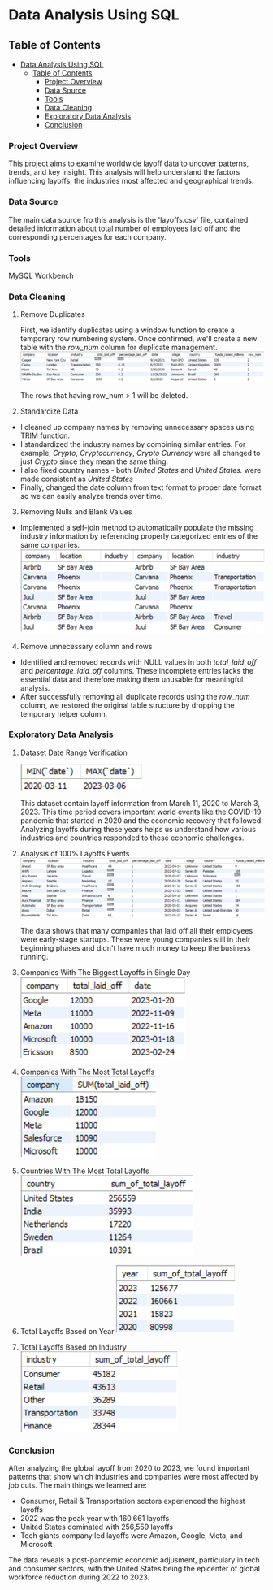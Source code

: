 # Data Analysis Using SQL

## Table of Contents
- [Data Analysis Using SQL](#data-analysis-using-sql)
  - [Table of Contents](#table-of-contents)
    - [Project Overview](#project-overview)
    - [Data Source](#data-source)
    - [Tools](#tools)
    - [Data Cleaning](#data-cleaning)
    - [Exploratory Data Analysis](#exploratory-data-analysis)
    - [Conclusion](#conclusion)

### Project Overview
This project aims to examine worldwide layoff data to uncover patterns, trends, and key insight. This analysis will help understand the factors influencing layoffs, the industries most affected and geographical trends.

### Data Source
The main data source fro this analysis is the 'layoffs.csv' file, contained detailed information about total number of employees laid off and the corresponding percentages for each company.

### Tools
MySQL Workbench

### Data Cleaning
1. Remove Duplicates
   
   First, we identify duplicates using a window function to create a temporary row numbering system. Once confirmed, we'll create a new table with the *row_num* column for duplicate management.
   ![duplicate_row](images/row-num.png)

   The rows that having row_num > 1 will be deleted.

2. Standardize Data

- I cleaned up company names by removing unnecessary spaces using TRIM function. 
- I standardized the industry names by combining similar entries. For example, *Crypto*, *Cryptocurrency*, *Crypto Currency* were all changed to just *Crypto* since they mean the same thing.
- I also fixed country names - both *United States* and *United States.* were made consistent as *United States*
- Finally, changed the date column from text format to proper date format so we can easily analyze trends over time.
  
3. Removing Nulls and Blank Values
   
- Implemented a self-join method to automatically populate the missing industry information by referencing properly categorized entries of the same companies.
![populating](images/populating.png)

4. Remove unnecessary column and rows 
- Identified and removed records with NULL values in both *total_laid_off* and *percentage_laid_off* columns. These incomplete entries lacks the essential data and therefore making them unusable for meaningful analysis.
- After successfully removing all duplicate records using the *row_num* column, we restored the original table structure by dropping the temporary helper column.
   
### Exploratory Data Analysis
1. Dataset Date Range Verification

   ![date-range](images/date-range.png)
   
    This dataset contain layoff information from March 11, 2020 to March 3, 2023. This time period covers important world events like the COVID-19 pandemic that started in 2020 and the economic recovery that followed. Analyzing layoffs during these years helps us understand how various industries and countries responded to these economic challenges.

2. Analysis of 100% Layoffs Events
   ![failure](images/percent-layoff.png)

   The data shows that many companies that laid off all their employees were early-stage startups. These were young companies still in their beginning phases and didn't have much money to keep the business running.

3. Companies With The Biggest Layoffs in Single Day
   ![single-layoff](images/single-layoff.png)

4. Companies With The Most Total Layoffs
   ![most-layoff](images/most-layoff.png)

5. Countries With The Most Total Layoffs
   ![country-layoff](images/country-layoff.png)

6. Total Layoffs Based on Year
   ![year-layoffs](images/year-layoffs.png)

7. Total Layoffs Based on Industry
   ![industry-layoffs](images/industry-layoff.png)
   
### Conclusion
After analyzing the global layoff from 2020 to 2023, we found important patterns that show which industries and companies were most affected by job cuts. The main things we learned are:

- Consumer, Retail & Transportation sectors experienced the highest layoffs
- 2022 was the peak year with 160,661 layoffs
- United States dominated with 256,559 layoffs
- Tech giants company led layoffs were Amazon, Google, Meta, and Microsoft
  
The data reveals a post-pandemic economic adjusment, particulary in tech and consumer sectors, with the United States being the epicenter of global workforce reduction during 2022 to 2023.